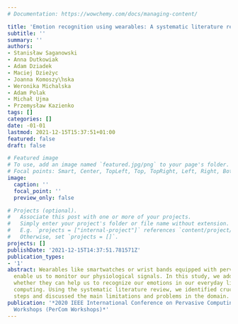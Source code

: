 ```yaml
---
# Documentation: https://wowchemy.com/docs/managing-content/

title: 'Emotion recognition using wearables: A systematic literature review-work-in-progress'
subtitle: ''
summary: ''
authors:
- Stanisław Saganowski
- Anna Dutkowiak
- Adam Dziadek
- Maciej Dzieżyc
- Joanna Komoszy\ŉska
- Weronika Michalska
- Adam Polak
- Michał Ujma
- Przemysław Kazienko
tags: []
categories: []
date: -01-01
lastmod: 2021-12-15T15:37:51+01:00
featured: false
draft: false

# Featured image
# To use, add an image named `featured.jpg/png` to your page's folder.
# Focal points: Smart, Center, TopLeft, Top, TopRight, Left, Right, BottomLeft, Bottom, BottomRight.
image:
  caption: ''
  focal_point: ''
  preview_only: false

# Projects (optional).
#   Associate this post with one or more of your projects.
#   Simply enter your project's folder or file name without extension.
#   E.g. `projects = ["internal-project"]` references `content/project/deep-learning/index.md`.
#   Otherwise, set `projects = []`.
projects: []
publishDate: '2021-12-15T14:37:51.781571Z'
publication_types:
- '1'
abstract: Wearables like smartwatches or wrist bands equipped with pervasive sensors
  enable us to monitor our physiological signals. In this study, we address the question
  whether they can help us to recognize our emotions in our everyday life for ubiquitous
  computing. Using the systematic literature review, we identified crucial research
  steps and discussed the main limitations and problems in the domain.
publication: '*2020 IEEE International Conference on Pervasive Computing and Communications
  Workshops (PerCom Workshops)*'
---
```

